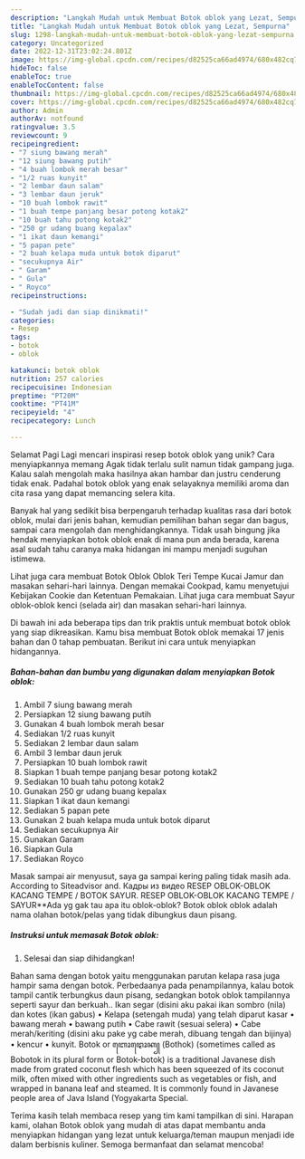 ```yaml
---
description: "Langkah Mudah untuk Membuat Botok oblok yang Lezat, Sempurna"
title: "Langkah Mudah untuk Membuat Botok oblok yang Lezat, Sempurna"
slug: 1298-langkah-mudah-untuk-membuat-botok-oblok-yang-lezat-sempurna
category: Uncategorized
date: 2022-12-31T23:02:24.801Z
image: https://img-global.cpcdn.com/recipes/d82525ca66ad4974/680x482cq70/botok-oblok-foto-resep-utama.jpg
hideToc: false
enableToc: true
enableTocContent: false
thumbnail: https://img-global.cpcdn.com/recipes/d82525ca66ad4974/680x482cq70/botok-oblok-foto-resep-utama.jpg
cover: https://img-global.cpcdn.com/recipes/d82525ca66ad4974/680x482cq70/botok-oblok-foto-resep-utama.jpg
author: Admin
authorAv: notfound
ratingvalue: 3.5
reviewcount: 9
recipeingredient:
- "7 siung bawang merah"
- "12 siung bawang putih"
- "4 buah lombok merah besar"
- "1/2 ruas kunyit"
- "2 lembar daun salam"
- "3 lembar daun jeruk"
- "10 buah lombok rawit"
- "1 buah tempe panjang besar potong kotak2"
- "10 buah tahu potong kotak2"
- "250 gr udang buang kepalax"
- "1 ikat daun kemangi"
- "5 papan pete"
- "2 buah kelapa muda untuk botok diparut"
- "secukupnya Air"
- " Garam"
- " Gula"
- " Royco"
recipeinstructions:

- "Sudah jadi dan siap dinikmati!"
categories:
- Resep
tags:
- botok
- oblok

katakunci: botok oblok 
nutrition: 257 calories
recipecuisine: Indonesian
preptime: "PT20M"
cooktime: "PT41M"
recipeyield: "4"
recipecategory: Lunch

---
```



Selamat Pagi Lagi mencari inspirasi resep botok oblok yang unik? Cara menyiapkannya memang Agak tidak terlalu sulit namun tidak gampang juga. Kalau salah mengolah maka hasilnya akan hambar dan justru cenderung tidak enak. Padahal botok oblok yang enak selayaknya memiliki aroma dan cita rasa yang dapat memancing selera kita.


Banyak hal yang sedikit bisa berpengaruh terhadap kualitas rasa dari botok oblok, mulai dari jenis bahan, kemudian pemilihan bahan segar dan bagus, sampai cara mengolah dan menghidangkannya. Tidak usah bingung jika hendak menyiapkan botok oblok enak di mana pun anda berada, karena asal sudah tahu caranya maka hidangan ini mampu menjadi suguhan istimewa.

Lihat juga cara membuat Botok Oblok Oblok Teri Tempe Kucai Jamur dan masakan sehari-hari lainnya. Dengan memakai Cookpad, kamu menyetujui Kebijakan Cookie dan Ketentuan Pemakaian. Lihat juga cara membuat Sayur oblok-oblok kenci (selada air) dan masakan sehari-hari lainnya.


Di bawah ini ada beberapa tips dan trik praktis untuk membuat botok oblok yang siap dikreasikan. Kamu bisa membuat Botok oblok memakai 17 jenis bahan dan 0 tahap pembuatan. Berikut ini cara untuk menyiapkan hidangannya.

<!--inarticleads1-->

##### Bahan-bahan dan bumbu yang digunakan dalam menyiapkan Botok oblok:

1. Ambil 7 siung bawang merah
1. Persiapkan 12 siung bawang putih
1. Gunakan 4 buah lombok merah besar
1. Sediakan 1/2 ruas kunyit
1. Sediakan 2 lembar daun salam
1. Ambil 3 lembar daun jeruk
1. Persiapkan 10 buah lombok rawit
1. Siapkan 1 buah tempe panjang besar potong kotak2
1. Sediakan 10 buah tahu potong kotak2
1. Gunakan 250 gr udang buang kepalax
1. Siapkan 1 ikat daun kemangi
1. Sediakan 5 papan pete
1. Gunakan 2 buah kelapa muda untuk botok diparut
1. Sediakan secukupnya Air
1. Gunakan  Garam
1. Siapkan  Gula
1. Sediakan  Royco


Masak sampai air menyusut, saya ga sampai kering paling tidak masih ada. According to Siteadvisor and. Кадры из видео RESEP OBLOK-OBLOK KACANG TEMPE / BOTOK SAYUR. RESEP OBLOK-OBLOK KACANG TEMPE / SAYUR**Ada yg gak tau apa itu oblok-oblok? Botok oblok oblok adalah nama olahan botok/pelas yang tidak dibungkus daun pisang. 

<!--inarticleads2-->

##### Instruksi untuk memasak Botok oblok:


1. Selesai dan siap dihidangkan!

Bahan sama dengan botok yaitu menggunakan parutan kelapa rasa juga hampir sama dengan botok. Perbedaanya pada penampilannya, kalau botok tampil cantik terbungkus daun pisang, sedangkan botok oblok tampilannya seperti sayur dan berkuah.. Ikan segar (disini aku pakai ikan sombro (nila) dan kotes (ikan gabus) • Kelapa (setengah muda) yang telah diparut kasar • bawang merah • bawang putih • Cabe rawit (sesuai selera) • Cabe merah/keriting (disini aku pake yg cabe merah, dibuang tengah dan bijinya) • kencur • kunyit. Botok or ꦧꦺꦴꦛꦺꦴꦏ꧀ (Bothok) (sometimes called as Bobotok in its plural form or Botok-botok) is a traditional Javanese dish made from grated coconut flesh which has been squeezed of its coconut milk, often mixed with other ingredients such as vegetables or fish, and wrapped in banana leaf and steamed. It is commonly found in Javanese people area of Java Island (Yogyakarta Special. 

Terima kasih telah membaca resep yang tim kami tampilkan di sini. Harapan kami, olahan Botok oblok yang mudah di atas dapat membantu anda menyiapkan hidangan yang lezat untuk keluarga/teman maupun menjadi ide dalam berbisnis kuliner. Semoga bermanfaat dan selamat mencoba!
